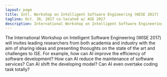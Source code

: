 ```yaml
---
layout: page
title: Intl. Workshop on Intelligent Software Engineering (WISE 2017)
tagline: Oct. 30, 2017 co-located w/ ASE 2017
description: International Workshop on Intelligent Software Engineering (WISE 2017)
---
```


The International Workshop on Intelligent Software Engineering (WISE 2017) will invites leading researchers from both academia and industry with the aim of sharing ideas and presenting thooughts on the state of the art and challenges to ISE. For example, how can AI improve the efficiency of software development? How can AI reduce the maintenance of software services? Can AI shift the developing model? Can AI even overtake coding task totally?
 
